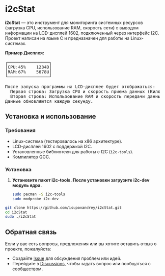 # i2cStat
**i2cStat** — это инструмент для мониторинга системных ресурсов (загрузка CPU, использование RAM, скорость сети) с выводом информации на LCD-дисплей 1602, подключенный через интерфейс I2C. Проект написан на языке C и предназначен для работы на Linux-системах.

**Пример Дисплея:**
<pre>
╭────────────────╮
│CPU:45%    1234D│
│RAM:67%    5678U│
╰────────────────╯

После запуска программы на LCD-дисплее будет отображаться:
  Первая строка: Загрузка CPU и скорость приема данных (Килобайт/сек).
  Вторая строка: Использование RAM и скорость передачи данных (Килобайт/сек).
Данные обновляются каждую секунду.
</pre>

## Установка и использование

### Требования

- Linux-система (тестировалось на x86 архитектуре).
- LCD-дисплей 1602 с поддержкой I2C.
- Установленные библиотеки для работы с I2C (`i2c-tools`).
- Компилятор GCC.

### Установка

1. **Установите пакет i2c-tools. После установки загрузите i2c-dev модуль ядра.**
   ```bash
   sudo pacman -S i2c-tools
   sudo modprobe i2c-dev

  ```bash
  git clone https://github.com/isupovandrey/i2cStat.git
  cd i2cStat
  sudo ./i2cStat
```

## Обратная связь

Если у вас есть вопросы, предложения или вы хотите оставить отзыв о проекте, пожалуйста:
- Создайте [Issue](https://github.com/isupovandrey/i2cStat/issues) для обсуждения проблем или идей.
- Перейдите в [Discussions](https://github.com/isupovandrey/i2cStat/discussions), чтобы задать вопрос или пообщаться с сообществом.




